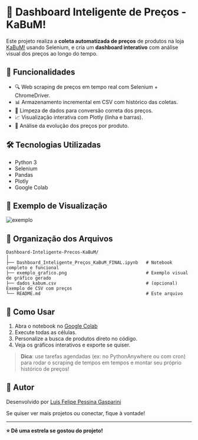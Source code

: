 # 🧠 Dashboard Inteligente de Preços - KaBuM!

Este projeto realiza a **coleta automatizada de preços** de produtos na loja [KaBuM!](https://www.kabum.com.br/) usando Selenium, e cria um **dashboard interativo** com análise visual dos preços ao longo do tempo.

## 🚀 Funcionalidades

- 🔍 Web scraping de preços em tempo real com Selenium + ChromeDriver.
- 📊 Armazenamento incremental em CSV com histórico das coletas.
- 🧼 Limpeza de dados para conversão correta dos preços.
- 📈 Visualização interativa com Plotly (linha e barras).
- 📅 Análise da evolução dos preços por produto.

## 🛠️ Tecnologias Utilizadas

- Python 3
- Selenium
- Pandas
- Plotly
- Google Colab

## 📸 Exemplo de Visualização

![exemplo](Dashboard_Inteligente_Preços_KaBuM_FINAL/exemplo_grafico.png)

## 📁 Organização dos Arquivos

```
Dashboard-Inteligente-Precos-KaBuM/
│
├── Dashboard_Inteligente_Preços_KaBuM_FINAL.ipynb   # Notebook completo e funcional
├── exemplo_grafico.png                              # Exemplo visual de gráfico gerado
├── dados_kabum.csv                                  # (opcional) Exemplo de CSV com preços
└── README.md                                        # Este arquivo
```

## 🧠 Como Usar

1. Abra o notebook no [Google Colab](https://colab.research.google.com/)
2. Execute todas as células.
3. Personalize a busca de produtos direto no código.
4. Veja os gráficos interativos e exporte se quiser.

> **Dica**: use tarefas agendadas (ex: no PythonAnywhere ou com cron) para rodar o scraping de tempos em tempos e montar seu próprio histórico de preços!

## 🔗 Autor

Desenvolvido por [Luis Felipe Pessina Gasparini](https://www.linkedin.com/in/luis-felipe-pessina-gasparini-245098358/) 

Se quiser ver mais projetos ou conectar, fique à vontade!

---
**⭐ Dê uma estrela se gostou do projeto!**
